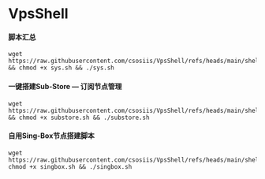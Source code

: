 # VpsShell

#### 脚本汇总

```
wget https://raw.githubusercontent.com/csosiis/VpsShell/refs/heads/main/shell/sys.sh && chmod +x sys.sh && ./sys.sh
```



#### 一键搭建Sub-Store — 订阅节点管理

```
wget https://raw.githubusercontent.com/csosiis/VpsShell/refs/heads/main/shell/substore.sh && chmod +x substore.sh && ./substore.sh
```



#### 自用Sing-Box节点搭建脚本

```
wget https://raw.githubusercontent.com/csosiis/VpsShell/refs/heads/main/shell/singbox.sh chmod +x singbox.sh && ./singbox.sh
```

